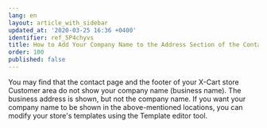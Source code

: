 ```yaml
---
lang: en
layout: article_with_sidebar
updated_at: '2020-03-25 16:36 +0400'
identifier: ref_5P4chyvs
title: How to Add Your Company Name to the Address Section of the Contact Us Page
order: 100
published: false
---
```

You may find that the contact page and the footer of your X-Cart store Customer area do not show your company name (business name). The business address is shown, but not the company name. If you want your company name to be shown in the above-mentioned locations, you can modify your store's templates using the Template editor tool. 